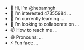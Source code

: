 - 👋 Hi, I’m @hebamhgh
- 👀 I’m interested 47355984 ...
- 🌱 I’m currently learning ...
- 💞️ I’m looking to collaborate on ...
- 📫 How to reach me ...
- 😄 Pronouns: ...
- ⚡ Fun fact: ...

<!---
hebamhgh/hebamhgh is a ✨ special ✨ repository because its `README.md` (this file) appears on your GitHub profile.
You can click the Preview link to take a look at your changes.
--->
